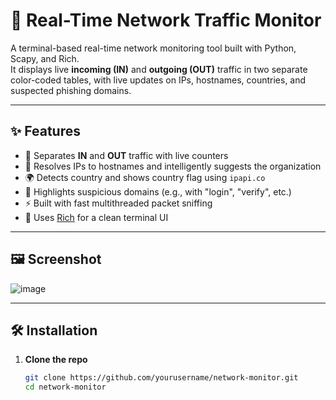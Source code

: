 # 📡 Real-Time Network Traffic Monitor

A terminal-based real-time network monitoring tool built with Python, Scapy, and Rich.  
It displays live **incoming (IN)** and **outgoing (OUT)** traffic in two separate color-coded tables, with live updates on IPs, hostnames, countries, and suspected phishing domains.

---

## ✨ Features

- 🚦 Separates **IN** and **OUT** traffic with live counters
- 🧠 Resolves IPs to hostnames and intelligently suggests the organization
- 🌍 Detects country and shows country flag using `ipapi.co`
- 🚨 Highlights suspicious domains (e.g., with "login", "verify", etc.)
- ⚡ Built with fast multithreaded packet sniffing
- 🎨 Uses [Rich](https://github.com/Textualize/rich) for a clean terminal UI

---

## 🖼️ Screenshot

![image](https://github.com/user-attachments/assets/05905eab-3d64-4341-9bdd-74f52e827121)

---

## 🛠️ Installation

1. **Clone the repo**
   ```bash
   git clone https://github.com/yourusername/network-monitor.git
   cd network-monitor
